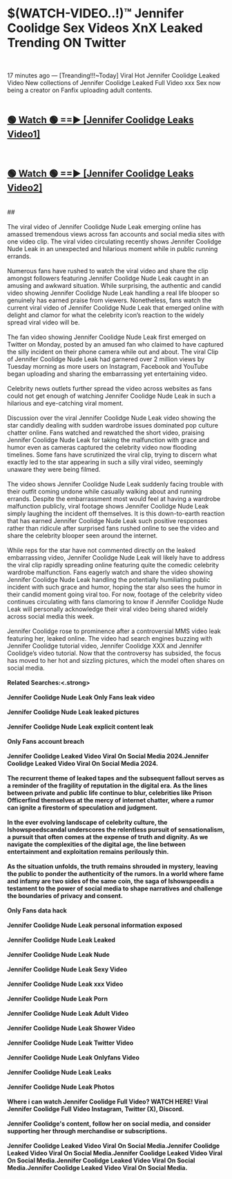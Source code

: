 # $(WATCH-VIDEO..!)™ Jennifer Coolidge Sex Videos XnX Leaked Trending ON Twitter<br>
<br>

17 minutes ago — [Treanding!!!~Today] Viral Hot Jennifer Coolidge Leaked Video New collections of Jennifer Coolidge Leaked Full Video xxx Sex now being a creator on Fanfix uploading adult contents.
<br>
 <br>

##  <a href="https://best2vid.blogspot.com?title=Jennifer_Coolidge">🟢 Watch 🟢 ==► [Jennifer Coolidge Leaks Video1]</a><br>
  <br>

##  <a href="https://best2vid.blogspot.com?title=Jennifer_Coolidge">🟢 Watch 🟢 ==► [Jennifer Coolidge Leaks Video2]</a><br>
  <br>
  ##
  <br>
  <br>
The viral video of Jennifer Coolidge Nude Leak emerging online has amassed tremendous views across fan accounts and social media sites with one video clip. The viral video circulating recently shows Jennifer Coolidge Nude Leak in an unexpected and hilarious moment while in public running errands.
<br><br>
Numerous fans have rushed to watch the viral video and share the clip amongst followers featuring Jennifer Coolidge Nude Leak caught in an amusing and awkward situation. While surprising, the authentic and candid video showing Jennifer Coolidge Nude Leak handling a real life blooper so genuinely has earned praise from viewers. Nonetheless, fans watch the current viral video of Jennifer Coolidge Nude Leak that emerged online with delight and clamor for what the celebrity icon’s reaction to the widely spread viral video will be.
<br><br>
The fan video showing Jennifer Coolidge Nude Leak first emerged on Twitter on Monday, posted by an amused fan who claimed to have captured the silly incident on their phone camera while out and about. The viral Clip of Jennifer Coolidge Nude Leak had garnered over 2 million views by Tuesday morning as more users on Instagram, Facebook and YouTube began uploading and sharing the embarrassing yet entertaining video.
<br><br>
Celebrity news outlets further spread the video across websites as fans could not get enough of watching Jennifer Coolidge Nude Leak in such a hilarious and eye-catching viral moment.
<br><br>
Discussion over the viral Jennifer Coolidge Nude Leak video showing the star candidly dealing with sudden wardrobe issues dominated pop culture chatter online. Fans watched and rewatched the short video, praising Jennifer Coolidge Nude Leak for taking the malfunction with grace and humor even as cameras captured the celebrity video now flooding timelines. Some fans have scrutinized the viral clip, trying to discern what exactly led to the star appearing in such a silly viral video, seemingly unaware they were being filmed.
<br><br>
The video shows Jennifer Coolidge Nude Leak suddenly facing trouble with their outfit coming undone while casually walking about and running errands. Despite the embarrassment most would feel at having a wardrobe malfunction publicly, viral footage shows Jennifer Coolidge Nude Leak simply laughing the incident off themselves. It is this down-to-earth reaction that has earned Jennifer Coolidge Nude Leak such positive responses rather than ridicule after surprised fans rushed online to see the video and share the celebrity blooper seen around the internet.
<br><br>
While reps for the star have not commented directly on the leaked embarrassing video, Jennifer Coolidge Nude Leak will likely have to address the viral clip rapidly spreading online featuring quite the comedic celebrity wardrobe malfunction. Fans eagerly watch and share the video showing Jennifer Coolidge Nude Leak handling the potentially humiliating public incident with such grace and humor, hoping the star also sees the humor in their candid moment going viral too. For now, footage of the celebrity video continues circulating with fans clamoring to know if Jennifer Coolidge Nude Leak will personally acknowledge their viral video being shared widely across social media this week.
<br><br>
Jennifer Coolidge rose to prominence after a controversial MMS video leak featuring her, leaked online. The video had search engines buzzing with Jennifer Coolidge tutorial video, Jennifer Coolidge XXX and Jennifer Coolidge’s video tutorial. Now that the controversy has subsided, the focus has moved to her hot and sizzling pictures, which the model often shares on social media.
<br><br>
<strong>Related Searches:<.strong>
<br><br>
Jennifer Coolidge Nude Leak Only Fans leak video
<br><br>
Jennifer Coolidge Nude Leak leaked pictures
<br><br>
Jennifer Coolidge Nude Leak explicit content leak
<br><br>
Only Fans account breach
<br><br>
Jennifer Coolidge Leaked Video Viral On Social Media 2024.Jennifer Coolidge Leaked Video Viral On Social Media 2024.
<br><br>
The recurrent theme of leaked tapes and the subsequent fallout serves as a reminder of the fragility of reputation in the digital era. As the lines between private and public life continue to blur, celebrities like Prison Officerfind themselves at the mercy of internet chatter, where a rumor can ignite a firestorm of speculation and judgment.
<br><br>
In the ever evolving landscape of celebrity culture, the Ishowspeedscandal underscores the relentless pursuit of sensationalism, a pursuit that often comes at the expense of truth and dignity. As we navigate the complexities of the digital age, the line between entertainment and exploitation remains perilously thin.
<br><br>
As the situation unfolds, the truth remains shrouded in mystery, leaving the public to ponder the authenticity of the rumors. In a world where fame and infamy are two sides of the same coin, the saga of Ishowspeedis a testament to the power of social media to shape narratives and challenge the boundaries of privacy and consent.
<br><br>
Only Fans data hack
<br><br>
Jennifer Coolidge Nude Leak personal information exposed
<br><br>
Jennifer Coolidge Nude Leak Leaked
<br><br>
Jennifer Coolidge Nude Leak Nude
<br><br>
Jennifer Coolidge Nude Leak Sexy Video
<br><br>
Jennifer Coolidge Nude Leak xxx Video
<br><br>
Jennifer Coolidge Nude Leak Porn
<br><br>
Jennifer Coolidge Nude Leak Adult Video
<br><br>
Jennifer Coolidge Nude Leak Shower Video
<br><br>
Jennifer Coolidge Nude Leak Twitter Video
<br><br>
Jennifer Coolidge Nude Leak Onlyfans Video
<br><br>
Jennifer Coolidge Nude Leak Leaks
<br><br>
Jennifer Coolidge Nude Leak Photos
<br><br>
Where i can watch Jennifer Coolidge Full Video? WATCH HERE! Viral Jennifer Coolidge Full Video Instagram, Twitter (X), Discord.
<br><br>
Jennifer Coolidge's content, follow her on social media, and consider supporting her through merchandise or subscriptions.
<br><br>
Jennifer Coolidge Leaked Video Viral On Social Media.Jennifer Coolidge Leaked Video Viral On Social Media.Jennifer Coolidge Leaked Video Viral On Social Media.Jennifer Coolidge Leaked Video Viral On Social Media.Jennifer Coolidge Leaked Video Viral On Social Media.